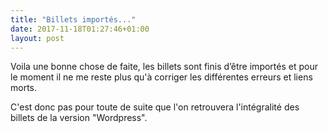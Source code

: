 ```yaml
---
title: "Billets importés..."
date: 2017-11-18T01:27:46+01:00
layout: post
---
```

Voila une bonne chose de faite, les billets sont finis d’être importés et pour le moment il ne me reste plus qu'à corriger les différentes erreurs et liens morts.

C'est donc pas pour toute de suite que l'on retrouvera l'intégralité des billets de la version "Wordpress".
